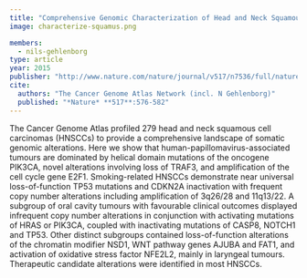 ```yaml
---
title: "Comprehensive Genomic Characterization of Head and Neck Squamous Cell Carcinomas"
image: characterize-squamus.png

members:
  - nils-gehlenborg
type: article
year: 2015
publisher: "http://www.nature.com/nature/journal/v517/n7536/full/nature14129.html"
cite:
  authors: "The Cancer Genome Atlas Network (incl. N Gehlenborg)"
  published: "*Nature* **517**:576-582"
---
```

The Cancer Genome Atlas profiled 279 head and neck squamous cell carcinomas (HNSCCs) to provide a comprehensive landscape of somatic genomic alterations. Here we show that human-papillomavirus-associated tumours are dominated by helical domain mutations of the oncogene PIK3CA, novel alterations involving loss of TRAF3, and amplification of the cell cycle gene E2F1. Smoking-related HNSCCs demonstrate near universal loss-of-function TP53 mutations and CDKN2A inactivation with frequent copy number alterations including amplification of 3q26/28 and 11q13/22. A subgroup of oral cavity tumours with favourable clinical outcomes displayed infrequent copy number alterations in conjunction with activating mutations of HRAS or PIK3CA, coupled with inactivating mutations of CASP8, NOTCH1 and TP53. Other distinct subgroups contained loss-of-function alterations of the chromatin modifier NSD1, WNT pathway genes AJUBA and FAT1, and activation of oxidative stress factor NFE2L2, mainly in laryngeal tumours. Therapeutic candidate alterations were identified in most HNSCCs.